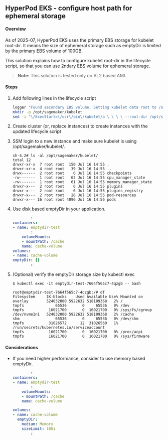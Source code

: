 ## HyperPod EKS - configure host path for ephemeral storage

#### Overview

As of 2025-07, HyperPod EKS uses the primary EBS storage for kubelet root-dir. 
It means the size of ephemeral storage such as emptyDir is limited by the primary EBS volume of 100GB.

This solution explains how to configure kubelet root-dir in the lifecycle script, so that you can use 2ndary EBS volume for ephemeral storage.

> **Note:** This solution is tested only on AL2 based AMI.

#### Steps

1. Add following lines in the lifecycle script

    ``` bash
    logger "Found secondary EBS volume. Setting kubelet data root to /opt/sagemaker/kubelet"
    mkdir -p /opt/sagemaker/kubelet
    sed -i "\/ExecStart=\/usr\/bin\/kubelet/a \ \ \ \ --root-dir /opt/sagemaker/kubelet \\\\" "/etc/eks/containerd/kubelet-containerd.service"
    ```

2. Create cluster (or, replace instances) to create instances with the updated lifecycle script

3. SSM login to a new instance and make sure kubelet is using /opt/sagemaker/kubelet/.

    ```
    sh-4.2# ls -al /opt/sagemaker/kubelet/
    total 12
    drwxr-xr-x  7 root root  150 Jul 16 14:55 .
    drwxr-xr-x  4 root root   39 Jul 16 14:55 ..
    drwx------  2 root root    6 Jul 16 14:55 checkpoints
    -rw-------  1 root root   62 Jul 16 14:55 cpu_manager_state
    -rw-------  1 root root   61 Jul 16 14:55 memory_manager_state
    drwxr-x---  2 root root    6 Jul 16 14:55 plugins
    drwxr-x---  2 root root    6 Jul 16 14:55 plugins_registry
    drwxr-x---  2 root root   26 Jul 16 14:55 pod-resources
    drwxr-x--- 16 root root 4096 Jul 16 14:56 pods
    ```

4. Use disk based emptyDir in your application.

    ``` yaml
            :
    containers:
    - name: emptydir-test
            :
        volumeMounts:
        - mountPath: /cache
        name: cache-volume
    volumes:
    - name: cache-volume
    emptyDir: {}
            :
    ```

5. (Optional) verify the emptyDir storage size by kubectl exec

    ```
    $ kubectl exec -it emptydir-test-7664f565c7-4qzgb -- bash

    root@emptydir-test-7664f565c7-4qzgb:/# df
    Filesystem     1K-blocks    Used Available Use% Mounted on
    overlay        524032000 5922632 518109368   2% /
    tmpfs              65536       0     65536   0% /dev
    tmpfs           16021700       0  16021700   0% /sys/fs/cgroup
    /dev/nvme1n1   524032000 5922632 518109368   2% /cache
    shm                65536       0     65536   0% /dev/shm
    tmpfs           31026572      12  31026560   1% /run/secrets/kubernetes.io/serviceaccount
    tmpfs           16021700       0  16021700   0% /proc/acpi
    tmpfs           16021700       0  16021700   0% /sys/firmware    
    ```

#### Considerations

- If you need higher performance, consider to use memory based emptyDir.

    ``` yaml
            :
    containers:
    - name: emptydir-test
            :
        volumeMounts:
        - mountPath: /cache
        name: cache-volume

    volumes:
    - name: cache-volume
      emptyDir:
        medium: Memory
        sizeLimit: 10Gi
            :
    ```

